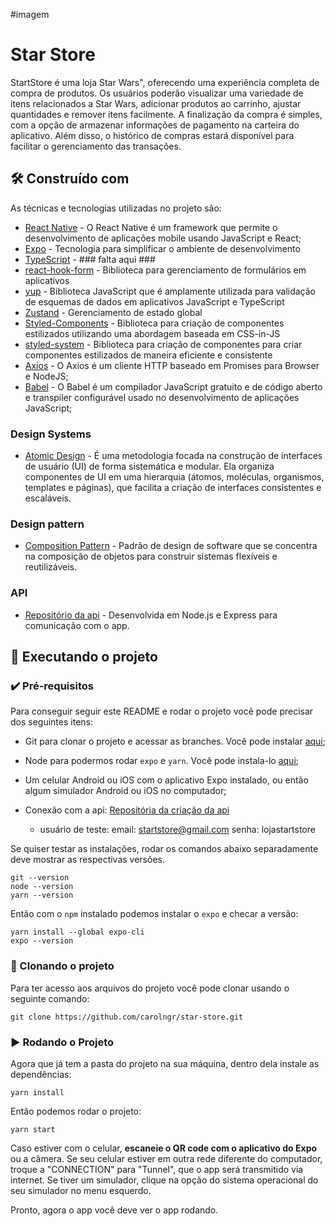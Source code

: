 #imagem

# Star Store

StartStore é uma loja Star Wars", oferecendo uma experiência completa de compra de produtos. Os usuários poderão visualizar uma variedade de itens relacionados a Star Wars, adicionar produtos ao carrinho, ajustar quantidades e remover itens facilmente. A finalização da compra é simples, com a opção de armazenar informações de pagamento na carteira do aplicativo. Além disso, o histórico de compras estará disponível para facilitar o gerenciamento das transações.


## 🛠️ Construído com

As técnicas e tecnologias utilizadas no projeto são:

* [React Native](https://reactnative.dev/) - O React Native é um framework que permite o desenvolvimento de aplicações mobile usando JavaScript e React;
* [Expo](https://docs.expo.dev/) - Tecnologia para simplificar o ambiente de desenvolvimento
* [TypeScript](https://www.typescriptlang.org/) - ### falta aqui ###
* [react-hook-form](https://react-hook-form.com/) - Biblioteca para gerenciamento de formulários em aplicativos
* [yup](https://www.npmjs.com/package/yup) - Biblioteca JavaScript que é amplamente utilizada para validação de esquemas de dados em aplicativos JavaScript e TypeScript
* [Zustand](https://zustand-demo.pmnd.rs/) - Gerenciamento de estado global
* [Styled-Components](https://styled-components.com/) - Biblioteca para criação de componentes estilizados utilizando uma abordagem baseada em CSS-in-JS
* [styled-system](https://github.com/styled-system/styled-system/blob/master/docs/getting-started.md) - Biblioteca para criação de componentes para criar componentes estilizados de maneira eficiente e consistente
* [Axios](https://axios-http.com/ptbr/docs/intro) - O Axios é um cliente HTTP baseado em Promises para Browser e NodeJS;
* [Babel](https://babeljs.io/) - O Babel é um compilador JavaScript gratuito e de código aberto e transpiler configurável usado no desenvolvimento de aplicações JavaScript;

### Design Systems
  * [Atomic Design](https://atomicdesign.bradfrost.com/chapter-2/) - É uma metodologia focada na construção de interfaces de usuário (UI) de forma sistemática e modular. Ela organiza componentes de UI em uma hierarquia (átomos, moléculas, organismos, templates e páginas), que facilita a criação de interfaces consistentes e escaláveis.

### Design pattern
* [Composition Pattern](https://refactoring.guru/design-patterns/composite) -  Padrão de design de software que se concentra na composição de objetos para construir sistemas flexíveis e reutilizáveis.

### API
* [Repositório da api](https://github.com/carolngr/star-store-api) -  Desenvolvida em Node.js e Express para comunicação com o app.  


## 📲 Executando o projeto

### ✔️ Pré-requisitos

Para conseguir seguir este README e rodar o projeto você pode precisar dos seguintes itens:
- Git para clonar o projeto e acessar as branches. Você pode instalar [aqui](https://git-scm.com/downloads);
- Node para podermos rodar `expo` e `yarn`. Você pode instala-lo [aqui](https://nodejs.org/en/);
- Um celular Android ou iOS com o aplicativo Expo instalado, ou então algum simulador Android ou iOS no computador;

- Conexão com a api: [Repositória da criação da api](https://github.com/carolngr/star-store-api)
  - usuário de teste: email: startstore@gmail.com senha: lojastartstore

Se quiser testar as instalações, rodar os comandos abaixo separadamente deve mostrar as respectivas versões.

```
git --version
node --version
yarn --version
```

Então com o `npm` instalado podemos instalar o `expo` e checar a versão:
```
yarn install --global expo-cli
expo --version
```

### 🐙 Clonando o projeto

Para ter acesso aos arquivos do projeto você pode clonar usando o seguinte comando:

```
git clone https://github.com/carolngr/star-store.git
```

### ▶️ Rodando o Projeto

Agora que já tem a pasta do projeto na sua máquina, dentro dela instale as dependências:
```
yarn install
```

Então podemos rodar o projeto:
```
yarn start
```

Caso estiver com o celular, **escaneie o QR code com o aplicativo do Expo** ou a câmera.
Se seu celular estiver em outra rede diferente do computador, troque a "CONNECTION" para "Tunnel", que o app será transmitido via internet.
Se tiver um simulador, clique na opção do sistema operacional do seu simulador no menu esquerdo.

Pronto, agora o app você deve ver o app rodando.
